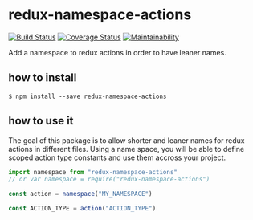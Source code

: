# redux-namespace-actions

[![Build Status](https://travis-ci.org/0xc14m1z/redux-namespace-actions.svg?branch=master)](https://travis-ci.org/0xc14m1z/redux-namespace-actions) [![Coverage Status](https://coveralls.io/repos/github/0xc14m1z/redux-namespace-actions/badge.svg?branch=master)](https://coveralls.io/github/0xc14m1z/redux-namespace-actions?branch=master) [![Maintainability](https://api.codeclimate.com/v1/badges/71529a56fad691ed2c10/maintainability)](https://codeclimate.com/github/0xc14m1z/redux-namespace-actions/maintainability)

Add a namespace to redux actions in order to have leaner names.

## how to install

```
$ npm install --save redux-namespace-actions
```

## how to use it

The goal of this package is to allow shorter and leaner names for redux actions in different files.
Using a name space, you will be able to define scoped action type constants and use them accross your project.

```js
import namespace from "redux-namespace-actions"
// or var namespace = require("redux-namespace-actions")

const action = namespace("MY_NAMESPACE")

const ACTION_TYPE = action("ACTION_TYPE")

```
